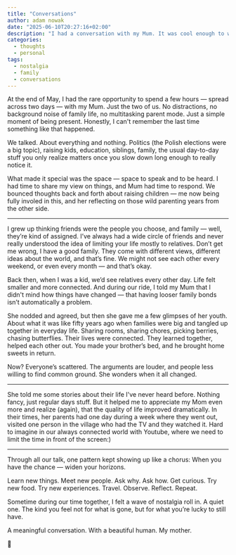 ```yaml
---
title: "Conversations"
author: adam nowak
date: "2025-06-10T20:27:16+02:00"
description: "I had a conversation with my Mum. It was cool enough to write about it. Expect some nostalgia."
categories:
  - thoughts
  - personal
tags:
  - nostalgia
  - family
  - conversations
---
```


At the end of May, I had the rare opportunity to spend a few hours — spread across two days — with my Mum. Just the two of us. No distractions, no background noise of family life, no multitasking parent mode. Just a simple moment of being present. Honestly, I can't remember the last time something like that happened.

We talked. About everything and nothing. Politics (the Polish elections were a big topic), raising kids, education, siblings, family, the usual day-to-day stuff you only realize matters once you slow down long enough to really notice it.

What made it special was the space — space to speak and to be heard. I had time to share my view on things, and Mum had time to respond. We bounced thoughts back and forth about raising children — me now being fully involed in this, and her reflecting on those wild parenting years from the other side.

---

I grew up thinking friends were the people you choose, and family — well, they’re kind of assigned. I’ve always had a wide circle of friends and never really understood the idea of limiting your life mostly to relatives. Don’t get me wrong, I have a good family. They come with different views, different ideas about the world, and that’s fine. We might not see each other every weekend, or even every month — and that’s okay.

Back then, when I was a kid, we’d see relatives every other day. Life felt smaller and more connected. And during our ride, I told my Mum that I didn't mind how things have changed — that having looser family bonds isn’t automatically a problem.

She nodded and agreed, but then she gave me a few glimpses of her youth. About what it was like fifty years ago when families were big and tangled up together in everyday life. Sharing rooms, sharing chores, picking berries, chasing butterflies. Their lives were connected. They learned together, helped each other out. You made your brother’s bed, and he brought home sweets in return.

Now? Everyone’s scattered. The arguments are louder, and people less willing to find common ground. She wonders when it all changed.

---

She told me some stories about their life I've never heard before. Nothing fancy, just regular days stuff. But it helped me to appreciate my Mom even more and realize (again), that the quality of life improved dramatically. In their times, her parents had one day during a week where they went out, visited one person in the village who had the TV and they watched it. Hard to imagine in our always connected world with Youtube, where we need to limit the time in front of the screen:)

---

Through all our talk, one pattern kept showing up like a chorus:
When you have the chance — widen your horizons.

Learn new things.
Meet new people.
Ask why.
Ask how.
Get curious.
Try new food.
Try new experiences.
Travel. Observe. Reflect. Repeat.

Sometime during our time together, I felt a wave of nostalgia roll in. A quiet one. The kind you feel not for what is gone, but for what you’re lucky to still have.

A meaningful conversation.
With a beautiful human.
My mother.

💙
